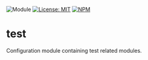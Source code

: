 ![Module](https://img.shields.io/badge/%40platform-test-%23EA4E7E.svg)
[![License: MIT](https://img.shields.io/badge/license-MIT-blue.svg)](https://opensource.org/licenses/MIT)
[![NPM](https://img.shields.io/npm/v/@platform/test.svg?colorB=blue&style=flat)](https://www.npmjs.com/package/@platform/test)

# test
Configuration module containing test related modules.
